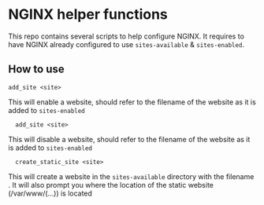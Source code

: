 # NGINX helper functions

This repo contains several scripts to help configure NGINX. It requires to have NGINX already configured to use `sites-available` & `sites-enabled`. 


## How to use
```
add_site <site>
```
This will enable a website, <site> should refer to the filename of the website as it is added to `sites-enabled`

```
  add_site <site>
  ```
This will disable a website, <site> should refer to the filename of the website as it is added to `sites-enabled`

```
  create_static_site <site>
```
This will create a website in the `sites-available` directory with the filename <site>. It will also prompt you where the location of the static website (/var/www/(...)) is located

